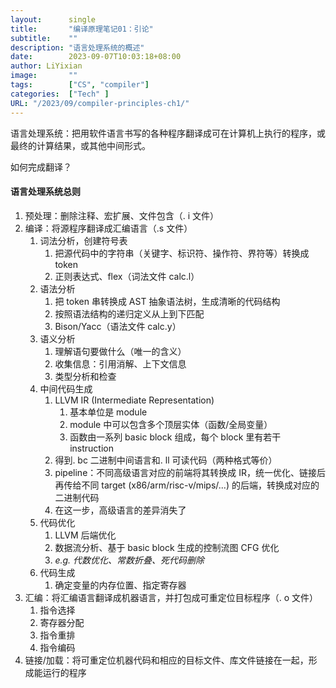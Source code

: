 ```yaml
---
layout: 	 single
title:       "编译原理笔记01：引论"
subtitle:    ""
description: "语言处理系统的概述"
date:        2023-09-07T10:03:18+08:00
author: LiYixian
image:       ""
tags:        ["CS", "compiler"]
categories:  ["Tech" ]
URL: "/2023/09/compiler-principles-ch1/"
---
```


语言处理系统：把用软件语言书写的各种程序翻译成可在计算机上执行的程序，或最终的计算结果，或其他中间形式。  

如何完成翻译？  

#### 语言处理系统总则  

1. 预处理：删除注释、宏扩展、文件包含（. i 文件）
2. 编译：将源程序翻译成汇编语言（.s 文件）
	1. 词法分析，创建符号表
		1. 把源代码中的字符串（关键字、标识符、操作符、界符等）转换成 token
		2. 正则表达式、flex（词法文件 calc.l）
	2. 语法分析
		1. 把 token 串转换成 AST 抽象语法树，生成清晰的代码结构
		2. 按照语法结构的递归定义从上到下匹配
		3. Bison/Yacc（语法文件 calc.y）
	3. 语义分析
		1. 理解语句要做什么（唯一的含义）
		2. 收集信息：引用消解、上下文信息
		3. 类型分析和检查
	4. 中间代码生成
		1. LLVM IR (Intermediate Representation)
			1. 基本单位是 module
			2. module 中可以包含多个顶层实体（函数/全局变量）
			3. 函数由一系列 basic block 组成，每个 block 里有若干 instruction  
		2. 得到. bc 二进制中间语言和. ll 可读代码（两种格式等价）
		3. pipeline：不同高级语言对应的前端将其转换成 IR，统一优化、链接后再传给不同 target (x86/arm/risc-v/mips/...) 的后端，转换成对应的二进制代码
		4. 在这一步，高级语言的差异消失了
	5. 代码优化
		1. LLVM 后端优化
		2. 数据流分析、基于 basic block 生成的控制流图 CFG 优化
		3. *e.g. 代数优化、常数折叠、死代码删除*
	6. 代码生成
		1. 确定变量的内存位置、指定寄存器
3. 汇编：将汇编语言翻译成机器语言，并打包成可重定位目标程序（. o 文件）
	1. 指令选择
	2. 寄存器分配
	3. 指令重排
	4. 指令编码
4. 链接/加载：将可重定位机器代码和相应的目标文件、库文件链接在一起，形成能运行的程序
